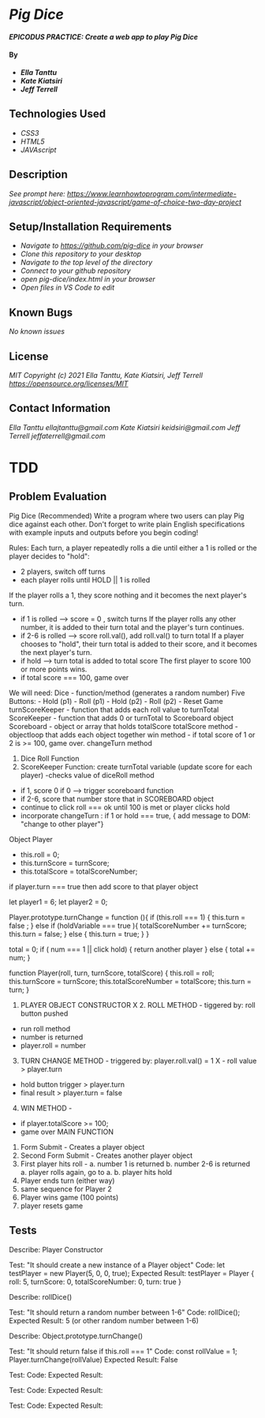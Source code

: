 # _Pig Dice_

#### _EPICODUS PRACTICE: Create a web app to play Pig Dice_

#### By
* _**Ella Tanttu**_
* _**Kate Kiatsiri**_
* _**Jeff Terrell**_

## Technologies Used

* _CSS3_
* _HTML5_
* _JAVAscript_

## Description

_See prompt here: https://www.learnhowtoprogram.com/intermediate-javascript/object-oriented-javascript/game-of-choice-two-day-project_

## Setup/Installation Requirements

* _Navigate to https://github.com/pig-dice in your browser_
* _Clone this repository to your desktop_
* _Navigate to the top level of the directory_
* _Connect to your github repository_
* _open pig-dice/index.html in your browser_
* _Open files in VS Code to edit_

## Known Bugs

_No known issues_

## License

_MIT Copyright (c) 2021 Ella Tanttu, Kate Kiatsiri, Jeff Terrell_
_https://opensource.org/licenses/MIT_

## Contact Information

_Ella Tanttu ellajtanttu@gmail.com_
_Kate Kiatsiri keidsiri@gmail.com_
_Jeff Terrell jeffaterrell@gmail.com_

# TDD

## Problem Evaluation
Pig Dice (Recommended)
Write a program where two users can play Pig dice against each other.
Don't forget to write plain English specifications with example inputs and outputs before you begin coding!

Rules:
Each turn, a player repeatedly rolls a die until either a 1 is rolled or the player decides to "hold":
  - 2 players, switch off turns
  - each player rolls until HOLD || 1 is rolled

If the player rolls a 1, they score nothing and it becomes the next player's turn.
  - if 1 is rolled --> score = 0 , switch turns
If the player rolls any other number, it is added to their turn total and the player's turn continues.
  - if 2-6 is rolled --> score roll.val(), add roll.val() to turn total
If a player chooses to "hold", their turn total is added to their score, and it becomes the next player's turn.
  - if hold --> turn total is added to total score
The first player to score 100 or more points wins.
  - if total score === 100, game over

<!-- Further Exploration
  Add options to play one of the other variations of Pig Dice using two or more dice
  Add option to play the computer - easy or hard levels:
  Easy: Computer always stops after second roll.
  Hard: Computer uses strategy based on current total and rolled dice. -->

We will need:
  Dice - function/method (generates a random number)
  Five Buttons:
    - Hold (p1)
    - Roll (p1)
    - Hold (p2)
    - Roll (p2)
    - Reset Game
  turnScoreKeeper - function that adds each roll value to turnTotal
  ScoreKeeper - function that adds 0 or turnTotal to Scoreboard object
  Scoreboard - object or array that holds totalScore
  totalScore method - objectloop that adds each object together
  win method - if total score of 1 or 2 is >= 100, game over.
  changeTurn method

1. Dice Roll Function
2. ScoreKeeper Function: create turnTotal variable (update score for each player)
  -checks value of diceRoll method
  - if 1, score 0
    if 0 --> trigger scoreboard function
  - if 2-6, score that number
    store that in SCOREBOARD object
  - continue to click roll === ok
    until 100 is met
    or player clicks hold
  - incorporate changeTurn : if 1 or hold === true, { add message to DOM: "change to other player"}


Object Player
<!-- - String - "Name" -->
- this.roll = 0;
- this.turnScore = turnScore;
- this.totalScore = totalScoreNumber;
<!-- - this.turnChange = turn; -->


if player.turn === true 
  then add score to that player object


let player1 = 6;
let player2 = 0;

Player.prototype.turnChange = function (){
  if (this.roll ===  1) {
    this.turn = false ;
  } else if (holdVariable === true ){
    totalScoreNumber += turnScore;
    this.turn = false;
  } else {
    this.turn = true;
  }
}

total = 0;
if ( num === 1 || click hold) {
  return another player
} else {
  total += num;
}

function Player(roll, turn, turnScore, totalScore) {
  this.roll = roll;
  this.turnScore = turnScore;
  this.totalScoreNumber = totalScore;
  this.turn = turn;
}

1. PLAYER OBJECT CONSTRUCTOR
X 2. ROLL METHOD - tiggered by: roll button pushed
 - run roll method
 - number is returned
 - player.roll = number
3. TURN CHANGE METHOD - triggered by: player.roll.val() = 1
 X - roll value > player.turn
 - hold button trigger > player.turn
 - final result > player.turn = false
4. WIN METHOD -
 - if player.totalScore >= 100;
 - game over
MAIN FUNCTION


<!-- UI -->
1. Form Submit - Creates a player object
2. Second Form Submit - Creates another player object
3. First player hits roll -
    a. number 1 is returned
    b. number 2-6 is returned
      a. player rolls again, go to a. 
      b. player hits hold
4. Player ends turn (either way)
5. same sequence for Player 2
6. Player wins game (100 points)
7. player resets game

<!-- How to test a constructor--------
"It should create a new instance of a player object"
test: let player1 = new Player(..., ..., ....)
Expected Result: player1.score. >... -->

<!-- How to test a method--------

Code:
player1.turnChange();
expected output:
player1.turnchange = false -->


## Tests

Describe: Player Constructor

Test: "It should create a new instance of a Player object"
Code: let testPlayer = new Player(5, 0, 0, true);
Expected Result: testPlayer = Player { roll: 5, turnScore: 0, totalScoreNumber: 0, turn: true }

Describe: rollDice()

Test: "It should return a random number between 1-6"
Code: rollDice();
Expected Result: 5 (or other random number between 1-6)


Describe: Object.prototype.turnChange()

Test: "It should return false if this.roll === 1"
Code:
const rollValue = 1;
Player.turnChange(rollValue)
Expected Result: False

Test:
Code:
Expected Result:

Test:
Code:
Expected Result:

Test:
Code:
Expected Result:


